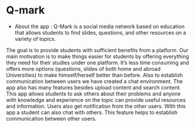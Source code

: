 # Q-mark
* About the app :
Q-Mark is a social media network based on education that allows students to
find slides, questions, and other resources on a variety of topics.

The goal is to provide students with sufficient benefits from a platform. Our
main motivation is to make things easier for students by offering everything they need
for their studies under one platform. It’s less time consuming and offers more options
(questions, slides of both home and abroad Universities) to make himself/herself
better than before. Also to establish communication between users we have created a
chat environment. The app also has many features besides upload content and search
content. This app allows students to ask others about their problems and anyone with
knowledge and experience on the topic can provide useful resources and information.
Users also get notification from the other users. With this app a student can also chat
with others. This feature helps to establish communication between other users.
